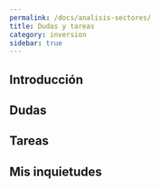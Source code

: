 ```yaml
---
permalink: /docs/analisis-sectores/
title: Dudas y tareas
category: inversion
sidebar: true
---
```


## Introducción


## Dudas


## Tareas


## Mis inquietudes

